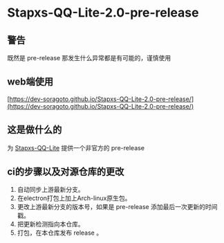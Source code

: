 # Stapxs-QQ-Lite-2.0-pre-release

## 警告

既然是 pre-release 那发生什么异常都是有可能的，谨慎使用

## web端使用

[https://dev-soragoto.github.io/Stapxs-QQ-Lite-2.0-pre-release/](https://dev-soragoto.github.io/Stapxs-QQ-Lite-2.0-pre-release/)

## 这是做什么的

为 [Stapxs-QQ-Lite](https://github.com/Stapxs/Stapxs-QQ-Lite-2.0) 提供一个非官方的 pre-release

## ci的步骤以及对源仓库的更改

1. 自动同步上游最新分支。
2. 在electron打包上加上Arch-linux原生包。
3. 更改上游最新分支的版本号，如果是 pre-release 添加最后一次更新的时间戳。
4. 把更新检测指向本仓库。
5. 打包，在本仓库发布 release 。
